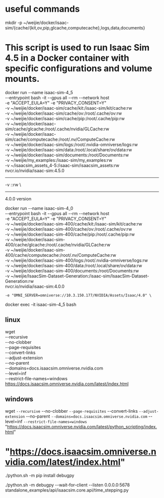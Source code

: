 # useful commands

mkdir -p ~/weijie/docker/isaac-sim/{cache/{kit,ov,pip,glcache,computecache},logs,data,documents}

# This script is used to run Isaac Sim 4.5 in a Docker container with specific configurations and volume mounts.
docker run --name isaac-sim-4_5 \
    --entrypoint bash -it --gpus all --rm --network host \
    -e "ACCEPT_EULA=Y" -e "PRIVACY_CONSENT=Y" \
    -v ~/weijie/docker/isaac-sim/cache/kit:/isaac-sim/kit/cache:rw \
    -v ~/weijie/docker/isaac-sim/cache/ov:/root/.cache/ov:rw \
    -v ~/weijie/docker/isaac-sim/cache/pip:/root/.cache/pip:rw \
    -v ~/weijie/docker/isaac-sim/cache/glcache:/root/.cache/nvidia/GLCache:rw \
    -v ~/weijie/docker/isaac-sim/cache/computecache:/root/.nv/ComputeCache:rw \
    -v ~/weijie/docker/isaac-sim/logs:/root/.nvidia-omniverse/logs:rw \
    -v ~/weijie/docker/isaac-sim/data:/root/.local/share/ov/data:rw \
    -v ~/weijie/docker/isaac-sim/documents:/root/Documents:rw \
    -v ~/weijie/my_examples:/isaac-sim/my_examples:rw \
    -v ~/isaacsim_assets_4-5:/isaac-sim/isaacsim_assets:rw \
    nvcr.io/nvidia/isaac-sim:4.5.0
    
---





-v <path-in-local>:<path-in-container>:rw \


---

4.0.0 version

docker run --name isaac-sim-4_0 \
    --entrypoint bash -it --gpus all --rm --network host \
    -e "ACCEPT_EULA=Y" -e "PRIVACY_CONSENT=Y" \
    -v ~/weijie/docker/isaac-sim-400/cache/kit:/isaac-sim/kit/cache:rw \
    -v ~/weijie/docker/isaac-sim-400/cache/ov:/root/.cache/ov:rw \
    -v ~/weijie/docker/isaac-sim-400/cache/pip:/root/.cache/pip:rw \
    -v ~/weijie/docker/isaac-sim-400/cache/glcache:/root/.cache/nvidia/GLCache:rw \
    -v ~/weijie/docker/isaac-sim-400/cache/computecache:/root/.nv/ComputeCache:rw \
    -v ~/weijie/docker/isaac-sim-400/logs:/root/.nvidia-omniverse/logs:rw \
    -v ~/weijie/docker/isaac-sim-400/data:/root/.local/share/ov/data:rw \
    -v ~/weijie/docker/isaac-sim-400/documents:/root/Documents:rw \
    -v ~/weijie/IsaacSim-Dataset-Generation:/isaac-sim/IsaacSim-Dataset-Generation:rw \
    nvcr.io/nvidia/isaac-sim:4.0.0

    -e "OMNI_SERVER=omniverse://10.3.150.177/NVIDIA/Assets/Isaac/4.0" \

docker exec -it isaac-sim-4_5 bash

## linux
wget \
  --recursive \
  --no-clobber \
  --page-requisites \
  --convert-links \
  --adjust-extension \
  --no-parent \
  --domains=docs.isaacsim.omniverse.nvidia.com \
  --level=inf \
  --restrict-file-names=windows \
  https://docs.isaacsim.omniverse.nvidia.com/latest/index.html


## windows
wget `
  --recursive `
  --no-clobber `
  --page-requisites `
  --convert-links `
  --adjust-extension `
  --no-parent `
  --domains=docs.isaacsim.omniverse.nvidia.com `
  --level=inf `
  --restrict-file-names=windows `
  "https://docs.isaacsim.omniverse.nvidia.com/latest/python_scripting/index.html"
 


  #   "https://docs.isaacsim.omniverse.nvidia.com/latest/index.html"


  ./python.sh -m pip install debugpy 

./python.sh -m debugpy --wait-for-client --listen 0.0.0.0:5678 standalone_examples/api/isaacsim.core.api/time_stepping.py


